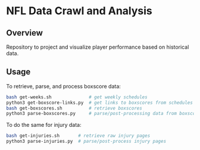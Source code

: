 # NFL Data Crawl and Analysis

## Overview

Repository to project and visualize player performance based on historical data.

## Usage

To retrieve, parse, and process boxscore data:

```sh
bash get-weeks.sh              # get weekly schedules
python3 get-boxscore-links.py  # get links to boxscores from schedules
bash get-boxscores.sh          # retrieve boxscores
python3 parse-boxscores.py     # parse/post-processing data from boxscores
```

To do the same for injury data:

```sh
bash get-injuries.sh       # retrieve raw injury pages
python3 parse-injuries.py  # parse/post-process injury pages
```
